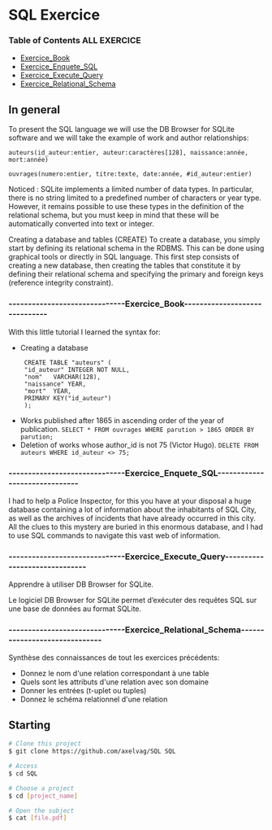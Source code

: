# SQL Exercice

### Table of Contents ALL EXERCICE

- [Exercice_Book](#------------------------------Exercice_Book------------------------------)
- [Exercice_Enquete_SQL](#------------------------------Exercice_Enquete_SQL------------------------------)
- [Exercice_Execute_Query](#------------------------------Exercice_Execute_Query------------------------------)
- [Exercice_Relational_Schema](#------------------------------Exercice_Relational_Schema------------------------------)


## In general

To present the SQL language we will use the DB Browser for SQLite software and we will take the example of work and author relationships: 

	auteurs(id_auteur:entier, auteur:caractères[128], naissance:année, mort:année)
 
	ouvrages(numero:entier, titre:texte, date:année, #id_auteur:entier)

Noticed :
SQLite implements a limited number of data types. In particular, there is no string limited to a predefined number of characters or year type. However, it remains possible to use these types in the definition of the relational schema, but you must keep in mind that these will be automatically converted into text or integer.

Creating a database and tables (CREATE)
To create a database, you simply start by defining its relational schema in the RDBMS. This can be done using graphical tools or directly in SQL language.
This first step consists of creating a new database, then creating the tables that constitute it by defining their relational schema and specifying the primary and foreign keys (reference integrity constraint).


### ------------------------------Exercice_Book------------------------------

With this little tutorial I learned the syntax for:
 - Creating a database
   ```
   	CREATE TABLE "auteurs" (
	"id_auteur"	INTEGER NOT NULL,
	"nom"	VARCHAR(128),
	"naissance"	YEAR,
	"mort"	YEAR,
	PRIMARY KEY("id_auteur")
	);
   ```
 - Works published after 1865 in ascending order of the year of publication.
   ```SELECT * FROM ouvrages WHERE parution > 1865 ORDER BY parution;```
 - Deletion of works whose author_id is not 75 (Victor Hugo).
   ```DELETE FROM auteurs WHERE id_auteur <> 75;```



### ------------------------------Exercice_Enquete_SQL------------------------------

I had to help a Police Inspector, for this you have at your disposal a huge database containing a lot of information about the inhabitants of SQL City, as well as the archives of incidents that have already occurred in this city.
All the clues to this mystery are buried in this enormous database, and I had to use SQL commands to navigate this vast web of information.

### ------------------------------Exercice_Execute_Query------------------------------

Apprendre à utiliser DB Browser for SQLite.

Le logiciel DB Browser for SQLite permet d’exécuter des requêtes SQL sur une base de données au format SQLite.

### ------------------------------Exercice_Relational_Schema------------------------------

Synthèse des connaissances de tout les exercices précédents: 
 - Donnez le nom d'une relation correspondant à une table
 - Quels sont les attributs d'une relation avec son domaine
 - Donner les entrées (t-uplet ou tuples)
 - Donnez le schéma relationnel d'une relation

## Starting ##

```bash
# Clone this project
$ git clone https://github.com/axelvag/SQL SQL

# Access
$ cd SQL

# Choose a project
$ cd [project_name]

# Open the subject
$ cat [file.pdf]


```
